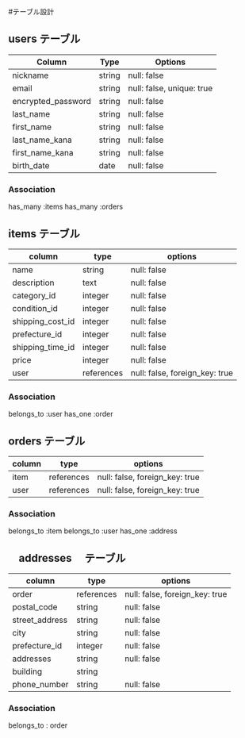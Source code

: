 #テーブル設計

## users  テーブル
| Column             | Type   | Options     |
| ------------------ | ------ | ----------- |
| nickname           | string | null: false |
| email              | string | null: false, unique: true |
| encrypted_password | string | null: false |
| last_name          | string	| null: false |
| first_name	       | string	| null: false |
| last_name_kana	   | string	| null: false |
| first_name_kana    | string	| null: false |
| birth_date	       |date	  | null: false |
### Association

has_many :items
has_many :orders

## items  テーブル
| column             |type    |options      |
|--------------------|--------|-------------|
| name               | string | null: false |
| description        | text   | null: false |
| category_id        | integer | null: false|
| condition_id       | integer | null: false|
| shipping_cost_id   | integer | null: false|
| prefecture_id      | integer | null: false|
| shipping_time_id   | integer | null: false|
| price              | integer | null: false|
| user               |references| null: false, foreign_key: true|

### Association
belongs_to :user
has_one :order

## orders テーブル
| column             |type    |options      | 
|--------------------|--------|-------------|
| item               |references| null: false, foreign_key: true |
| user               |references| null: false, foreign_key: true| 


### Association
belongs_to :item
belongs_to :user
has_one :address


## 　addresses 　テーブル
| column             |type    |options      |
|--------------------|--------|-------------|
| order              |references| null: false, foreign_key: true |
| postal_code        | string | null: false |
| street_address     | string | null: false |
| city               | string | null: false |
| prefecture_id      |integer | null: false |
| addresses          | string | null: false |
| building           | string |
| phone_number       | string | null: false |

### Association
belongs_to : order
